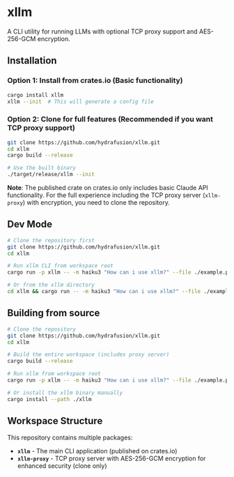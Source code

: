 # xllm

A CLI utility for running LLMs with optional TCP proxy support and AES-256-GCM encryption.

## Installation

### Option 1: Install from crates.io (Basic functionality)

```bash
cargo install xllm
xllm --init  # This will generate a config file
```

### Option 2: Clone for full features (Recommended if you want TCP proxy support)

```bash
git clone https://github.com/hydrafusion/xllm.git
cd xllm
cargo build --release

# Use the built binary
./target/release/xllm --init
```

**Note**: The published crate on crates.io only includes basic Claude API functionality. For the full experience including the TCP proxy server (`xllm-proxy`) with encryption, you need to clone the repository.

## Dev Mode

```bash
# Clone the repository first
git clone https://github.com/hydrafusion/xllm.git
cd xllm

# Run xllm CLI from workspace root
cargo run -p xllm -- -m haiku3 "How can i use xllm?" --file ./example.py

# Or from the xllm directory
cd xllm && cargo run -- -m haiku3 "How can i use xllm?" --file ./example.py
```

## Building from source

```bash
# Clone the repository
git clone https://github.com/hydrafusion/xllm.git
cd xllm

# Build the entire workspace (includes proxy server)
cargo build --release 

# Run xllm from workspace root
cargo run -p xllm -- -m haiku3 "How can i use xllm?" --file ./example.py

# Or install the xllm binary manually
cargo install --path ./xllm
```

## Workspace Structure

This repository contains multiple packages:

- **`xllm`** - The main CLI application (published on crates.io)
- **`xllm-proxy`** - TCP proxy server with AES-256-GCM encryption for enhanced security (clone only)
